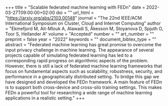 +++
title = "Scalable federated machine learning with FEDn"
date = 2022-03-27T09:00:00+02:00
doi = ""
url_html = "https://arxiv.org/abs/2103.00148"
journal = "The 22nd IEEE/ACM International Symposium on Cluster, Cloud and Internet Computing"
author = "Ekmefjord M, Ait-Mlouk A, Alawadi S, Åkesson M, Stoyanova D, Spjuth O, Toor S, Hellander A"
volume = "Accepted"
number = ""
art_number = ""
preprint = false
year = "2022"
keywords = ""
document_bibtex_type = ""
abstract = "Federated machine learning has great promise to overcome the input privacy challenge in machine learning. The appearance of several projects capable of simulating federated learning has led to a corresponding rapid progress on algorithmic aspects of the problem. However, there is still a lack of federated machine learning frameworks that focus on fundamental aspects such as scalability, robustness, security, and performance in a geographically distributed setting. To bridge this gap we have designed and developed the FEDn framework. A main feature of FEDn is to support both cross-device and cross-silo training settings. This makes FEDn a powerful tool for researching a wide range of machine learning applications in a realistic setting."
+++
